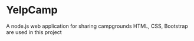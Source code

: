 # YelpCamp
A node.js web application for sharing campgrounds
HTML, CSS, Bootstrap are used in this project
